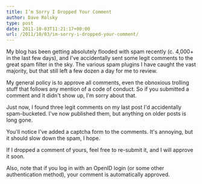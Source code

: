 ```yaml
---
title: I’m Sorry I Dropped Your Comment
author: Dave Rolsky
type: post
date: 2011-10-03T11:21:17+00:00
url: /2011/10/03/im-sorry-i-dropped-your-comment/
---
```


My blog has been getting absolutely flooded with spam recently (c. 4,000+ in the last few days), and
I've accidentally sent some legit comments to the great spam filter in the sky. The various spam
plugins I have caught the vast majority, but that still left a few dozen a day for me to review.

My general policy is to approve all comments, even the obnoxious trolling stuff that follows any
mention of a code of conduct. So if you submitted a comment and it didn't show up, I'm sorry about
that.

Just now, I found three legit comments on my last post I'd accidentally spam-bucketed. I've now
published them, but anything on older posts is long gone.

You'll notice I've added a captcha form to the comments. It's annoying, but it should slow down the
spam, I hope.

If I dropped a comment of yours, feel free to re-submit it, and I will approve it soon.

Also, note that if you log in with an OpenID login (or some other authentication method), your
comment is automatically approved.
